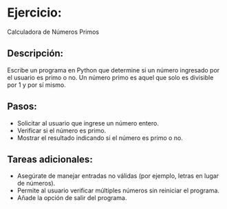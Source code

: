 # Ejercicio: 

Calculadora de Números Primos

## Descripción: 

Escribe un programa en Python que determine si un número ingresado por el usuario es primo o no. Un número primo es aquel que solo es divisible por 1 y por sí mismo.

## Pasos:

* Solicitar al usuario que ingrese un número entero.
* Verificar si el número es primo.
* Mostrar el resultado indicando si el número es primo o no.

## Tareas adicionales:

* Asegúrate de manejar entradas no válidas (por ejemplo, letras en lugar de números).
* Permite al usuario verificar múltiples números sin reiniciar el programa.
* Añade la opción de salir del programa.